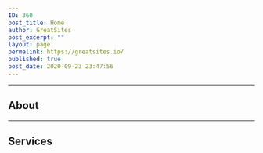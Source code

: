 ```yaml
---
ID: 360
post_title: Home
author: GreatSites
post_excerpt: ""
layout: page
permalink: https://greatsites.io/
published: true
post_date: 2020-09-23 23:47:56
---
```

<!-- wp:separator -->
<hr class="wp-block-separator" id="about"/>
<!-- /wp:separator -->

<!-- wp:heading -->
<h2>About</h2>
<!-- /wp:heading -->

<!-- wp:separator -->
<hr class="wp-block-separator" id="services"/>
<!-- /wp:separator -->

<!-- wp:heading -->
<h2>Services</h2>
<!-- /wp:heading -->